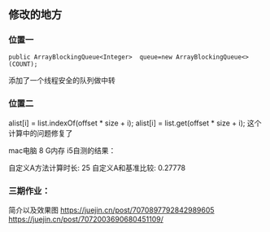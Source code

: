 # 
## 修改的地方
### 位置一
	public ArrayBlockingQueue<Integer>  queue=new ArrayBlockingQueue<>(COUNT);
  添加了一个线程安全的队列做中转
  
### 位置二
  alist[i] = list.indexOf(offset * size + i);
  alist[i] = list.get(offset * size + i);
  这个计算中的问题修复了
  
mac电脑
8 G内存 i5自测的结果：


自定义A方法计算时长: 25
自定义A和基准比较: 0.27778

### 三期作业：
简介以及效果图
https://juejin.cn/post/7070897792842989605
https://juejin.cn/post/7072003690680451109/
